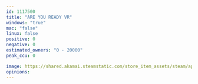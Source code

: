 ```yaml
---
id: 1117500
title: "ARE YOU READY VR"
windows: "true"
mac: "false"
linux: false
positive: 0
negative: 0
estimated_owners: "0 - 20000"
peak_ccu: 0

image: https://shared.akamai.steamstatic.com/store_item_assets/steam/apps/1117500/header.jpg?t=1641659317
opinions:
---
```

